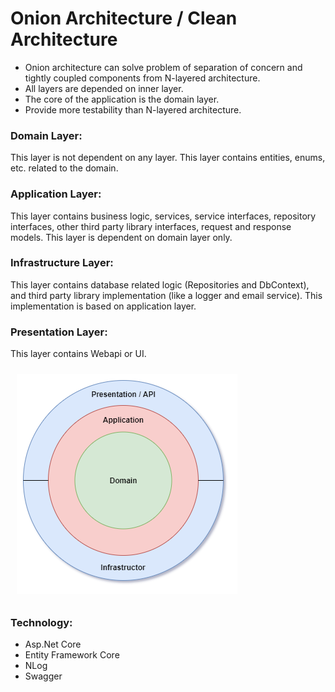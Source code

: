 # Onion Architecture / Clean Architecture

- Onion architecture can solve problem of separation of concern and tightly coupled components from N-layered architecture.
- All layers are depended on inner layer.
- The core of the application is the domain layer.
- Provide more testability than N-layered architecture.

### Domain Layer:

This layer is not dependent on any layer. This layer contains entities, enums, etc. related to the domain.

### Application Layer:

This layer contains business logic, services, service interfaces, repository interfaces, other third party library interfaces, request and response models. This layer is dependent on domain layer only.

### Infrastructure Layer:

This layer contains database related logic (Repositories and DbContext), and third party library implementation (like a logger and email service). This implementation is based on application layer.

### Presentation Layer:

This layer contains Webapi or UI.

<img src="https://raw.githubusercontent.com/NilavPatel/dotnet-onion-architecture/main/docs/dotnet-onion-architecture.png" style="padding:10px">

### Technology:

- Asp.Net Core
- Entity Framework Core
- NLog
- Swagger
